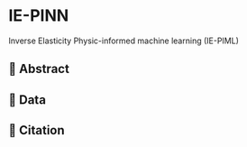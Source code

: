 # IE-PINN
Inverse Elasticity Physic-informed machine learning (IE-PIML)

## 📄 Abstract



## 📄 Data



## 📄 Citation

